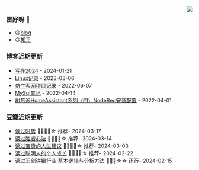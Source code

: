 <img align="right" src="https://github-readme-stats.vercel.app/api?username=chenwingsing&show_icons=true&icon_color=CE1D2D&text_color=718096&bg_color=ffffff&hide_title=true" />

### 雷好呀 👋

- 😆[blog](https://chenwingsing.github.io/)
- 😃[知乎](https://www.zhihu.com/people/chen-yong-cheng-46)

### 博客近期更新
<!-- START_SECTION:blog -->
* <a href='https://chenwingsing.github.io/2024/01/21/%E5%86%99%E5%9C%A82024/' target='_blank'>写在2024</a> - 2024-01-21
* <a href='https://chenwingsing.github.io/2023/08/06/Linux%E8%AE%B0%E5%BD%95/' target='_blank'>Linux记录</a> - 2023-08-06
* <a href='https://chenwingsing.github.io/2022/06/07/%E4%BB%BF%E7%89%9B%E5%AE%A2%E7%BD%91%E9%A1%B9%E7%9B%AE%E8%AE%B0%E5%BD%95/' target='_blank'>仿牛客网项目记录</a> - 2022-06-07
* <a href='https://chenwingsing.github.io/2022/04/14/MySql%E7%AC%94%E8%AE%B0/' target='_blank'>MySql笔记</a> - 2022-04-14
* <a href='https://chenwingsing.github.io/2022/04/01/%E6%A0%91%E8%8E%93%E6%B4%BEHomeAssistant%E7%B3%BB%E5%88%97%EF%BC%88%E5%9B%9B%EF%BC%89NodeRed%E5%AE%89%E8%A3%85%E9%85%8D%E7%BD%AE/' target='_blank'>树莓派HomeAssistant系列（四）NodeRed安装配置</a> - 2022-04-01
<!-- END_SECTION:blog -->

### 豆瓣近期更新
<!-- START_SECTION:douban -->
* <a href='https://book.douban.com/subject/36673627/' target='_blank'>读过时势</a> 🌟🌟🌟🌟☆ 推荐- 2024-03-17
* <a href='https://book.douban.com/subject/36547803/' target='_blank'>读过胜者心法</a> 🌟🌟🌟🌟☆ 推荐- 2024-03-14
* <a href='https://book.douban.com/subject/36530548/' target='_blank'>读过宝贵的人生建议</a> 🌟🌟🌟🌟☆ 推荐- 2024-03-03
* <a href='https://book.douban.com/subject/36018994/' target='_blank'>读过聪明人的个人成长</a> 🌟🌟🌟🌟☆ 推荐- 2024-02-22
* <a href='https://book.douban.com/subject/35582233/' target='_blank'>读过王剑讲银行业:基本逻辑与分析方法</a> 🌟🌟🌟☆☆ 还行- 2024-02-15
<!-- END_SECTION:douban -->

<!--
**chenwingsing/chenwingsing** is a ✨ _special_ ✨ repository because its `README.md` (this file) appears on your GitHub profile.

Here are some ideas to get you started:

- 🔭 I’m currently working on ...
- 🌱 I’m currently learning ...
- 👯 I’m looking to collaborate on ...
- 🤔 I’m looking for help with ...
- 💬 Ask me about ...
- 📫 How to reach me: ...
- 😄 Pronouns: ...
- ⚡ Fun fact: ...
-->

